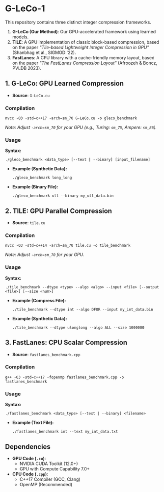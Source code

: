 # G-LeCo-1

This repository contains three distinct integer compression frameworks.

1. **G-LeCo (Our Method)**: Our GPU-accelerated framework using learned models.
2. **TILE**: A GPU implementation of classic block-based compression, based on the paper *"Tile-based Lightweight Integer Compression in GPU"* (Shanbhag et al., SIGMOD '22).
3. **FastLanes**: A CPU library with a cache-friendly memory layout, based on the paper *"The FastLanes Compression Layout"* (Afroozeh & Boncz, PVLDB 2023).

## 1. G-LeCo: GPU Learned Compression

- **Source**: `G-LeCo.cu`

### Compilation

```
nvcc -O3 -std=c++17 -arch=sm_70 G-LeCo.cu -o gleco_benchmark
```

*Note: Adjust `-arch=sm_70` for your GPU (e.g., Turing: `sm_75`, Ampere: `sm_86`).*

### Usage

**Syntax:**

```
./gleco_benchmark <data_type> [--text | --binary] [input_filename]
```

- **Example (Synthetic Data):**

  ```
  ./gleco_benchmark long_long
  ```

- **Example (Binary File):**

  ```
  ./gleco_benchmark ull --binary my_ull_data.bin
  ```

## 2. TILE: GPU Parallel Compression

- **Source**: `tile.cu`

### Compilation

```
nvcc -O3 -std=c++14 -arch=sm_70 tile.cu -o tile_benchmark
```

*Note: Adjust `-arch=sm_70` for your GPU.*

### Usage

**Syntax:**

```
./tile_benchmark --dtype <type> --algo <algo> --input <file> [--output <file>] [--size <num>]
```

- **Example (Compress File):**

  ```
  ./tile_benchmark --dtype int --algo DFOR --input my_int_data.bin
  ```

- **Example (Synthetic Data):**

  ```
  ./tile_benchmark --dtype ulonglong --algo ALL --size 1000000
  ```

## 3. FastLanes: CPU Scalar Compression

- **Source**: `fastlanes_benchmark.cpp`

### Compilation

```
g++ -O3 -std=c++17 -fopenmp fastlanes_benchmark.cpp -o fastlanes_benchmark
```

### Usage

**Syntax:**

```
./fastlanes_benchmark <data_type> [--text | --binary] <filename>
```

- **Example (Text File):**

  ```
  ./fastlanes_benchmark int --text my_int_data.txt
  ```

## Dependencies

- **GPU Code (`.cu`)**:
  - NVIDIA CUDA Toolkit (12.0+)
  - GPU with Compute Capability 7.0+
- **CPU Code (`.cpp`)**:
  - C++17 Compiler (GCC, Clang)
  - OpenMP (Recommended)
